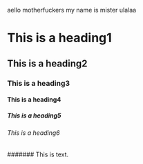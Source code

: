 aello motherfuckers
my name is mister ulalaa
# This is a heading1
## This is a heading2
### This is a heading3
#### This is a heading4
##### This is a heading5
###### This is a heading6
####### This is text.
